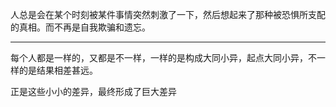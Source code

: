 人总是会在某个时刻被某件事情突然刺激了一下，然后想起来了那种被恐惧所支配的真相。而不再是自我欺骗和遗忘。
___
每个人都是一样的，又都是不一样，一样的是构成大同小异，起点大同小异，不一样的是结果相差甚远。

  

正是这些小小的差异，最终形成了巨大差异